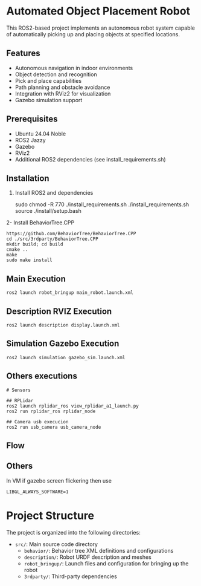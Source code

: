 # Automated Object Placement Robot

This ROS2-based project implements an autonomous robot system capable of automatically picking up and placing objects at specified locations.

## Features

- Autonomous navigation in indoor environments
- Object detection and recognition
- Pick and place capabilities
- Path planning and obstacle avoidance
- Integration with RViz2 for visualization
- Gazebo simulation support

## Prerequisites

- Ubuntu 24.04 Noble
- ROS2 Jazzy
- Gazebo
- RViz2
- Additional ROS2 dependencies (see install_requirements.sh)

## Installation

1. Install ROS2 and dependencies

    sudo chmod -R 770 ./install_requirements.sh
    ./install_requirements.sh
    source ./install/setup.bash

2- Install BehaviorTree.CPP
    
    https://github.com/BehaviorTree/BehaviorTree.CPP
    cd ./src/3rdparty/BehaviorTree.CPP
    mkdir build; cd build
    cmake ..
    make
    sudo make install

## Main Execution

    ros2 launch robot_bringup main_robot.launch.xml

## Description RVIZ Execution

    ros2 launch description display.launch.xml

## Simulation Gazebo Execution

    ros2 launch simulation gazebo_sim.launch.xml

## Others executions

    # Sensors

    ## RPLidar
    ros2 launch rplidar_ros view_rplidar_a1_launch.py
    ros2 run rplidar_ros rplidar_node

    ## Camera usb execucion
    ros2 run usb_camera usb_camera_node


## Flow


## Others  

In VM if gazebo screen flickering then use

    LIBGL_ALWAYS_SOFTWARE=1

# Project Structure

The project is organized into the following directories:

- `src/`: Main source code directory
  - `behavior/`: Behavior tree XML definitions and configurations
  - `description/`: Robot URDF description and meshes
  - `robot_bringup/`: Launch files and configuration for bringing up the robot
  - `3rdparty/`: Third-party dependencies